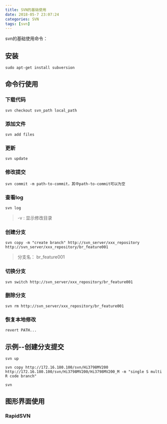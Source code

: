 ```yaml
---
title: SVN的基础使用
date: 2018-05-7 23:07:24
categories: SVN
tags: [svn]
---
```


svn的基础使用命令：

<!--more-->

## 安装

```
sudo apt-get install subversion
```

## 命令行使用

### 下载代码

```
svn checkout svn_path local_path
```

### 添加文件

```
svn add files
```

### 更新

```
svn update
```

### 修改提交

```
svn commit -m path-to-commit，其中path-to-commit可以为空
```

### 查看log

```
svn log
```
> -v : 显示修改目录

### 创建分支

```
svn copy -m "create branch" http://svn_server/xxx_repository http://svn_server/xxx_repository/br_feature001
```
>分支名： br_feature001

### 切换分支

```
svn switch http://svn_server/xxx_repository/br_feature001
```

### 删除分支

```
svn rm http://svn_server/xxx_repository/br_feature001
```

### 恢复本地修改

```
revert PATH...
```

## 示例--创建分支提交

```
svn up

svn copy http://172.16.180.100/svn/Hi3798MV200 http://172.16.180.100/svn/Hi3798MV200/Hi3798MV200_M -m "single S multi R code branch"

svn
```

## 图形界面使用

### RapidSVN
